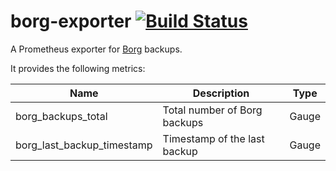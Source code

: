 # borg-exporter [![Build Status](https://ci.depode.com/api/badges/danihodovic/borg-exporter/status.svg)](https://ci.depode.com/danihodovic/borg-exporter)

A Prometheus exporter for [Borg](https://github.com/borgbackup/borg) backups.

It provides the following metrics:

Name     | Description | Type
---------|-------------|----
borg_backups_total | Total number of Borg backups | Gauge
borg_last_backup_timestamp | Timestamp of the last backup | Gauge
